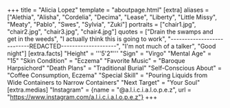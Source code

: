 +++
title = "Alicia Lopez"
template = "aboutpage.html"
[extra]
aliases = ["Alethia", "Alisha", "Cordelia", "Decima", "Lease", "Liberty", "Little Missy", "Meaty", "Pablo", "Swes", "Sylvia", "Zuki"]
portraits = ["chair1.jpg", "chair2.jpg", "chair3.jpg", "chair4.jpg"]
quotes = ["Drain the swamps and get in the weeds", "I actually think this is going to work", "---------------------------REDACTED--------------------", "I'm not much of a talker", "Good night"]
[extra.facts]
"Height" = '''5'2"'''
"Sign" = "Virgo"
"Mental Age" = "15"
"Skin Condition" = "Eczema"
"Favorite Music" = "Baroque Harpsichord"
"Death Plans" = "Traditional Burial"
"Self-Conscious About" = "Coffee Consumption, Eczema"
"Special Skill" = "Pouring Liquids from Wide Containers to Narrow Containers"
"Next Target" = "Your Soul"
[extra.medias]
"Instagram" = {name = "@a.l.i.c.i.a.l.o.p.e.z", url = "https://www.instagram.com/a.l.i.c.i.a.l.o.p.e.z"}
+++
